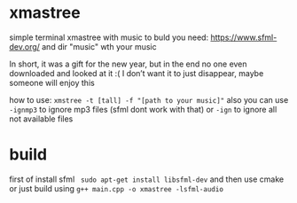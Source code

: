 # xmastree
simple terminal xmastree with music
to buld you need:
https://www.sfml-dev.org/
and dir "music" wth your music

In short, it was a gift for the new year, but in the end no one even downloaded and looked at it :(
I don’t want it to just disappear, maybe someone will enjoy this

how to use:
`xmstree -t [tall] -f "[path to your music]"`
also you can use `-ignmp3` to ignore mp3 files (sfml dont work with that)
or `-ign` to ignore all not available files

# build
first of install sfml ` sudo apt-get install libsfml-dev`
and then use cmake or just build using  `g++ main.cpp -o xmastree -lsfml-audio`
